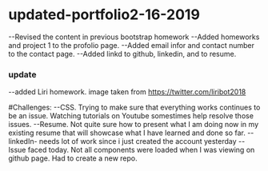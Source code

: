 # updated-portfolio2-16-2019
--Revised the content in previous bootstrap homework
--Added homeworks and project 1 to the profolio page.
--Added email infor and contact number to the contact page.
--Added linkd to github, linkedin, and to resume. 
### update
--added Liri homework. image taken from https://twitter.com/liribot2018

#Challenges:
--CSS. Trying to make sure that everything works continues to be an issue. Watching tutorials on Youtube somestimes help resolve those issues.
--Resume. Not quite sure how to present what I am doing now in my existing resume that will showcase what I have learned and done so far.
--linkedIn- needs lot of work since i just created the account yesterday
--Issue faced today. Not all components were loaded when I was viewing on github page. Had to create a new repo.
